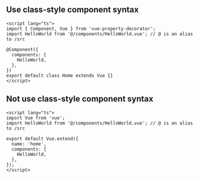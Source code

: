 ## Use class-style component syntax

```
<script lang="ts">
import { Component, Vue } from 'vue-property-decorator';
import HelloWorld from '@/components/HelloWorld.vue'; // @ is an alias to /src

@Component({
  components: {
    HelloWorld,
  },
})
export default class Home extends Vue {}
</script>
```

## Not use class-style component syntax

```
<script lang="ts">
import Vue from 'vue';
import HelloWorld from '@/components/HelloWorld.vue'; // @ is an alias to /src

export default Vue.extend({
  name: 'home',
  components: {
    HelloWorld,
  },
});
</script>
```
